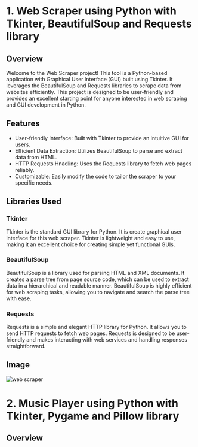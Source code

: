 # 1. Web Scraper using Python with Tkinter, BeautifulSoup and Requests library

## Overview
 Welcome to the Web Scraper project!
 This tool is a Python-based application with Graphical User Interface (GUI) built using Tkinter.
 It leverages the BeautifulSoup and Requests libraries to scrape data from websites efficiently.
 This project is designed to be user-friendly and provides an excellent starting point for anyone interested in web scraping and GUI development in Python.

 ## Features
* User-friendly Interface: Built with Tkinter to provide an intuitive GUI for users.
* Efficient Data Extraction: Utilizes BeautifulSoup to parse and extract data from HTML.
* HTTP Requests Hnadling: Uses the Requests library to fetch web pages reliably.
* Customizable: Easily modify the code to tailor the scraper to your specific needs.

## Libraries Used
### Tkinter
Tkinter is the standard GUI library for Python.
It is create graphical user interface for this web scraper.
Tkinter is lightweight and easy to use, making it an excellent choice for creating simple yet functional GUIs.

### BeautifulSoup
BeautifulSoup is a library used for parsing HTML and XML documents.
It creates a parse tree from page source code, which can be used to extract data in a hierarchical and readable manner.
BeautifulSoup is highly efficient for web scraping tasks, allowing you to navigate and search the parse tree with ease.

### Requests
Requests is a simple and elegant HTTP library for Python.
It allows you to send HTTP requests to fetch web pages.
Requests is designed to be user-friendly and makes interacting with web services and handling responses straightforward.

## Image
![web scraper](https://github.com/mohamed-shafi-w/codeclause/assets/171848531/62ebea2f-4ea6-42b8-9bb3-fb32587bc0ca)

# 2. Music Player using Python with Tkinter, Pygame and Pillow library

## Overview

